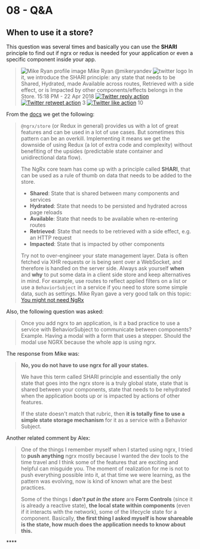 # 08 - Q&A

## When to use it a store?

This question was several times and basically you can use the **SHARI** principle to find out if ngrx or redux is needed for your application or even a specific component inside your app.

> ![Mike Ryan profile image](https://res.cloudinary.com/practicaldev/image/fetch/s--1cDEEpQ2--/c_limit%2Cf_auto%2Cfl_progressive%2Cq_auto%2Cw_880/https://pbs.twimg.com/profile_images/1086460954261389312/V2QEk1Uk_normal.jpg) Mike Ryan @mikeryandev ![twitter logo](https://res.cloudinary.com/practicaldev/image/fetch/s--O8zQMJiw--/c_limit%2Cf_auto%2Cfl_progressive%2Cq_auto%2Cw_880/https://practicaldev-herokuapp-com.freetls.fastly.net/assets/twitter-b32530dfdcd41c7dfe6db7c499483db80a5cd1698cb25021231cd7da7620824b.svg) In it, we introduce the SHARI principle: any state that needs to be Shared, Hydrated, made Available across routes, Retrieved with a side effect, or is Impacted by other components/effects belongs in the Store. 15:18 PM - 22 Apr 2018 [![Twitter reply action](https://dev.to/assets/twitter-reply-action.svg)](https://twitter.com/intent/tweet?in_reply_to=988074549983023104) [![Twitter retweet action](https://dev.to/assets/twitter-retweet-action.svg)](https://twitter.com/intent/retweet?tweet_id=988074549983023104) 3 [![Twitter like action](https://dev.to/assets/twitter-like-action.svg)](https://twitter.com/intent/like?tweet_id=988074549983023104) 10

From the [docs](https://ngrx.io/docs#when-should-i-use-ngrx-for-state-management) we get the following:

> `@ngrx/store` \(or Redux in general\) provides us with a lot of great features and can be used in a lot of use cases. But sometimes this pattern can be an overkill. Implementing it means we get the downside of using Redux \(a lot of extra code and complexity\) without benefiting of the upsides \(predictable state container and unidirectional data flow\).
>
> The NgRx core team has come up with a principle called **SHARI**, that can be used as a rule of thumb on data that needs to be added to the store.
>
> *  **Shared**: State that is shared between many components and services
> *  **Hydrated**: State that needs to be persisted and hydrated across page reloads
> *  **Available**: State that needs to be available when re-entering routes
> *  **Retrieved**: State that needs to be retrieved with a side effect, e.g. an HTTP request
> *  **Impacted**: State that is impacted by other components
>
> Try not to over-engineer your state management layer. Data is often fetched via XHR requests or is being sent over a WebSocket, and therefore is handled on the server side. Always ask yourself **when** and **why** to put some data in a client side store and keep alternatives in mind. For example, use routes to reflect applied filters on a list or use a `BehaviorSubject` in a service if you need to store some simple data, such as settings. Mike Ryan gave a very good talk on this topic: [You might not need NgRx](https://youtu.be/omnwu_etHTY)

Also, the following question was asked:

> Once you add ngrx to an application, is it a bad practice to use a service with BehaviorSubject to communicate between components? Example. Having a modal with a form that uses a stepper. Should the modal use NGRX because the whole app is using ngrx.

The response from Mike was:

> **No, you do not have to use ngrx for all your states.**
>
> We have this term called SHARI principle and essentially the only state that goes into the ngrx store is a truly global state, state that is shared between your components, state that needs to be rehydrated when the application boots up or is impacted by actions of other features.
>
> If the state doesn't match that rubric, then **it is totally fine to use a simple state storage mechanism** for it as a service with a Behavior Subject.

Another related comment by Alex:

> One of the things I remember myself when I started using ngrx, I tried to **push anything** ngrx mostly because I wanted the dev tools to the time travel and I think some of the features that are exciting and helpful can misguide you. The moment of realization for me is not to push everything possible into it, at that time we were learning, as the pattern was evolving, now is kind of known what are the best practices.
>
> Some of the things I _**don't put in the store**_ are **Form Controls** \(since it is already a reactive state\), **the local state within components** \(even if it interacts with the network\), some of the lifecycle state for a component. Basically, **the first thing I asked myself is how shareable is the state, how much does the application needs to know about this.**

\*\*\*\*

